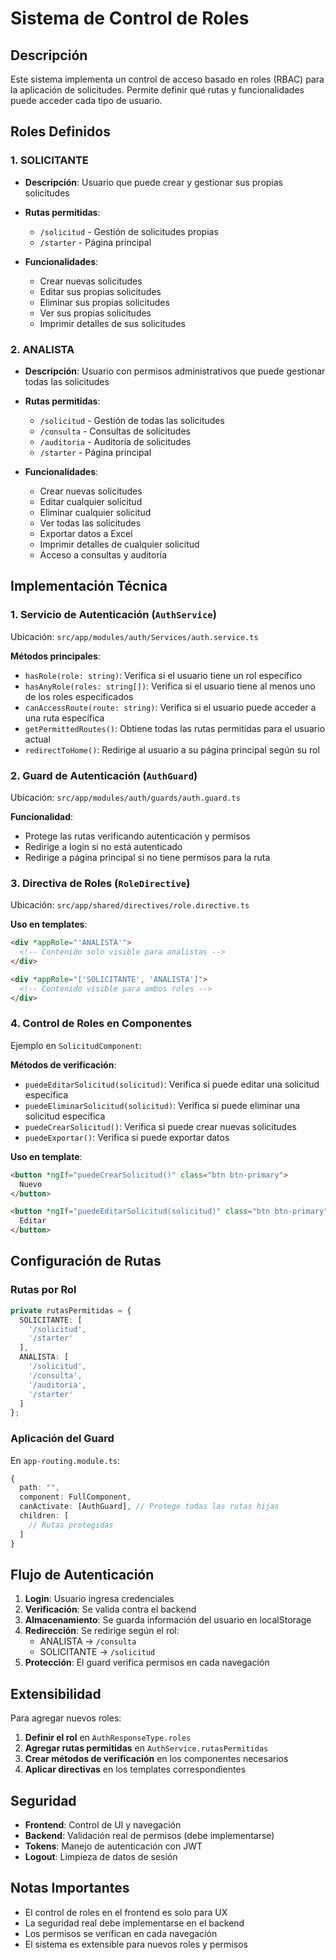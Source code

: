 # Sistema de Control de Roles

## Descripción
Este sistema implementa un control de acceso basado en roles (RBAC) para la aplicación de solicitudes. Permite definir qué rutas y funcionalidades puede acceder cada tipo de usuario.

## Roles Definidos

### 1. SOLICITANTE
- **Descripción**: Usuario que puede crear y gestionar sus propias solicitudes
- **Rutas permitidas**:
  - `/solicitud` - Gestión de solicitudes propias
  - `/starter` - Página principal

- **Funcionalidades**:
  - Crear nuevas solicitudes
  - Editar sus propias solicitudes
  - Eliminar sus propias solicitudes
  - Ver sus propias solicitudes
  - Imprimir detalles de sus solicitudes

### 2. ANALISTA
- **Descripción**: Usuario con permisos administrativos que puede gestionar todas las solicitudes
- **Rutas permitidas**:
  - `/solicitud` - Gestión de todas las solicitudes
  - `/consulta` - Consultas de solicitudes
  - `/auditoria` - Auditoría de solicitudes
  - `/starter` - Página principal

- **Funcionalidades**:
  - Crear nuevas solicitudes
  - Editar cualquier solicitud
  - Eliminar cualquier solicitud
  - Ver todas las solicitudes
  - Exportar datos a Excel
  - Imprimir detalles de cualquier solicitud
  - Acceso a consultas y auditoría

## Implementación Técnica

### 1. Servicio de Autenticación (`AuthService`)
Ubicación: `src/app/modules/auth/Services/auth.service.ts`

**Métodos principales**:
- `hasRole(role: string)`: Verifica si el usuario tiene un rol específico
- `hasAnyRole(roles: string[])`: Verifica si el usuario tiene al menos uno de los roles especificados
- `canAccessRoute(route: string)`: Verifica si el usuario puede acceder a una ruta específica
- `getPermittedRoutes()`: Obtiene todas las rutas permitidas para el usuario actual
- `redirectToHome()`: Redirige al usuario a su página principal según su rol

### 2. Guard de Autenticación (`AuthGuard`)
Ubicación: `src/app/modules/auth/guards/auth.guard.ts`

**Funcionalidad**:
- Protege las rutas verificando autenticación y permisos
- Redirige a login si no está autenticado
- Redirige a página principal si no tiene permisos para la ruta

### 3. Directiva de Roles (`RoleDirective`)
Ubicación: `src/app/shared/directives/role.directive.ts`

**Uso en templates**:
```html
<div *appRole="'ANALISTA'">
  <!-- Contenido solo visible para analistas -->
</div>

<div *appRole="['SOLICITANTE', 'ANALISTA']">
  <!-- Contenido visible para ambos roles -->
</div>
```

### 4. Control de Roles en Componentes
Ejemplo en `SolicitudComponent`:

**Métodos de verificación**:
- `puedeEditarSolicitud(solicitud)`: Verifica si puede editar una solicitud específica
- `puedeEliminarSolicitud(solicitud)`: Verifica si puede eliminar una solicitud específica
- `puedeCrearSolicitud()`: Verifica si puede crear nuevas solicitudes
- `puedeExportar()`: Verifica si puede exportar datos

**Uso en template**:
```html
<button *ngIf="puedeCrearSolicitud()" class="btn btn-primary">
  Nuevo
</button>

<button *ngIf="puedeEditarSolicitud(solicitud)" class="btn btn-primary">
  Editar
</button>
```

## Configuración de Rutas

### Rutas por Rol
```typescript
private rutasPermitidas = {
  SOLICITANTE: [
    '/solicitud',
    '/starter'
  ],
  ANALISTA: [
    '/solicitud',
    '/consulta',
    '/auditoria',
    '/starter'
  ]
};
```

### Aplicación del Guard
En `app-routing.module.ts`:
```typescript
{
  path: "",
  component: FullComponent,
  canActivate: [AuthGuard], // Protege todas las rutas hijas
  children: [
    // Rutas protegidas
  ]
}
```

## Flujo de Autenticación

1. **Login**: Usuario ingresa credenciales
2. **Verificación**: Se valida contra el backend
3. **Almacenamiento**: Se guarda información del usuario en localStorage
4. **Redirección**: Se redirige según el rol:
   - ANALISTA → `/consulta`
   - SOLICITANTE → `/solicitud`
5. **Protección**: El guard verifica permisos en cada navegación

## Extensibilidad

Para agregar nuevos roles:

1. **Definir el rol** en `AuthResponseType.roles`
2. **Agregar rutas permitidas** en `AuthService.rutasPermitidas`
3. **Crear métodos de verificación** en los componentes necesarios
4. **Aplicar directivas** en los templates correspondientes

## Seguridad

- **Frontend**: Control de UI y navegación
- **Backend**: Validación real de permisos (debe implementarse)
- **Tokens**: Manejo de autenticación con JWT
- **Logout**: Limpieza de datos de sesión

## Notas Importantes

- El control de roles en el frontend es solo para UX
- La seguridad real debe implementarse en el backend
- Los permisos se verifican en cada navegación
- El sistema es extensible para nuevos roles y permisos 